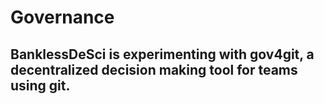 # Governance


## BanklessDeSci is experimenting with gov4git, a decentralized decision making tool for teams using git. 
